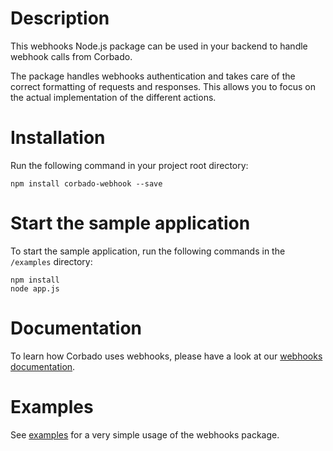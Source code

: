 # Description

This webhooks Node.js package can be used in your backend to handle webhook calls from Corbado.

The package handles webhooks authentication and takes care of the correct formatting of requests and responses. This allows you to focus on the actual implementation of the different actions.

# Installation
Run the following command in your project root directory:

```
npm install corbado-webhook --save
```



# Start the sample application
To start the sample application, run the following commands in the `/examples` directory:

```
npm install
node app.js
```

# Documentation
To learn how Corbado uses webhooks, please have a look at our [webhooks documentation](https://docs.corbado.com/helpful-guides/webhooks).

# Examples
See [examples](examples/app.js) for a very simple usage of the webhooks package.